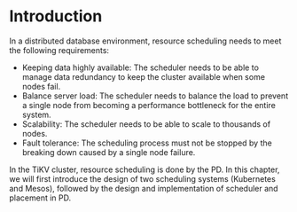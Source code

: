 # Introduction

In a distributed database environment, resource scheduling needs to meet the following requirements:
- Keeping data highly available: The scheduler needs to be able to manage data redundancy to keep the cluster available when some nodes fail.
- Balance server load: The scheduler needs to balance the load to prevent a single node from becoming a performance bottleneck for the entire system.
- Scalability: The scheduler needs to be able to scale to thousands of nodes.
- Fault tolerance: The scheduling process must not be stopped by the breaking down caused by a single node failure.

In the TiKV cluster, resource scheduling is done by the PD. In this chapter, we will first introduce the design of two scheduling systems (Kubernetes and Mesos), followed by the design and implementation of scheduler and placement in PD.
